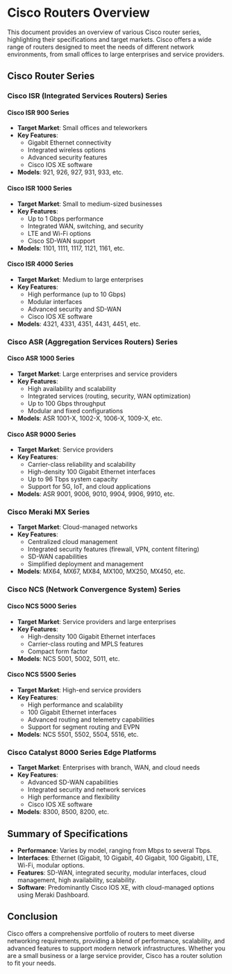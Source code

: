 # Cisco Routers Overview

This document provides an overview of various Cisco router series, highlighting their specifications and target markets. Cisco offers a wide range of routers designed to meet the needs of different network environments, from small offices to large enterprises and service providers.

## Cisco Router Series

### Cisco ISR (Integrated Services Routers) Series

#### Cisco ISR 900 Series
- **Target Market**: Small offices and teleworkers
- **Key Features**:
  - Gigabit Ethernet connectivity
  - Integrated wireless options
  - Advanced security features
  - Cisco IOS XE software
- **Models**: 921, 926, 927, 931, 933, etc.

#### Cisco ISR 1000 Series
- **Target Market**: Small to medium-sized businesses
- **Key Features**:
  - Up to 1 Gbps performance
  - Integrated WAN, switching, and security
  - LTE and Wi-Fi options
  - Cisco SD-WAN support
- **Models**: 1101, 1111, 1117, 1121, 1161, etc.

#### Cisco ISR 4000 Series
- **Target Market**: Medium to large enterprises
- **Key Features**:
  - High performance (up to 10 Gbps)
  - Modular interfaces
  - Advanced security and SD-WAN
  - Cisco IOS XE software
- **Models**: 4321, 4331, 4351, 4431, 4451, etc.

### Cisco ASR (Aggregation Services Routers) Series

#### Cisco ASR 1000 Series
- **Target Market**: Large enterprises and service providers
- **Key Features**:
  - High availability and scalability
  - Integrated services (routing, security, WAN optimization)
  - Up to 100 Gbps throughput
  - Modular and fixed configurations
- **Models**: ASR 1001-X, 1002-X, 1006-X, 1009-X, etc.

#### Cisco ASR 9000 Series
- **Target Market**: Service providers
- **Key Features**:
  - Carrier-class reliability and scalability
  - High-density 100 Gigabit Ethernet interfaces
  - Up to 96 Tbps system capacity
  - Support for 5G, IoT, and cloud applications
- **Models**: ASR 9001, 9006, 9010, 9904, 9906, 9910, etc.

### Cisco Meraki MX Series

- **Target Market**: Cloud-managed networks
- **Key Features**:
  - Centralized cloud management
  - Integrated security features (firewall, VPN, content filtering)
  - SD-WAN capabilities
  - Simplified deployment and management
- **Models**: MX64, MX67, MX84, MX100, MX250, MX450, etc.

### Cisco NCS (Network Convergence System) Series

#### Cisco NCS 5000 Series
- **Target Market**: Service providers and large enterprises
- **Key Features**:
  - High-density 100 Gigabit Ethernet interfaces
  - Carrier-class routing and MPLS features
  - Compact form factor
- **Models**: NCS 5001, 5002, 5011, etc.

#### Cisco NCS 5500 Series
- **Target Market**: High-end service providers
- **Key Features**:
  - High performance and scalability
  - 100 Gigabit Ethernet interfaces
  - Advanced routing and telemetry capabilities
  - Support for segment routing and EVPN
- **Models**: NCS 5501, 5502, 5504, 5516, etc.

### Cisco Catalyst 8000 Series Edge Platforms

- **Target Market**: Enterprises with branch, WAN, and cloud needs
- **Key Features**:
  - Advanced SD-WAN capabilities
  - Integrated security and network services
  - High performance and flexibility
  - Cisco IOS XE software
- **Models**: 8300, 8500, 8200, etc.

## Summary of Specifications

- **Performance**: Varies by model, ranging from Mbps to several Tbps.
- **Interfaces**: Ethernet (Gigabit, 10 Gigabit, 40 Gigabit, 100 Gigabit), LTE, Wi-Fi, modular options.
- **Features**: SD-WAN, integrated security, modular interfaces, cloud management, high availability, scalability.
- **Software**: Predominantly Cisco IOS XE, with cloud-managed options using Meraki Dashboard.

## Conclusion

Cisco offers a comprehensive portfolio of routers to meet diverse networking requirements, providing a blend of performance, scalability, and advanced features to support modern network infrastructures. Whether you are a small business or a large service provider, Cisco has a router solution to fit your needs.


